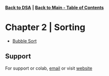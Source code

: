 [**Back to DSA**](https://github.com/xanderbilla/LPU-Academics/tree/main/blob/CSE205/CSE205.md) **|** [**Back to Main - Table of Contents**](https://github.com/xanderbilla/LPU-Academics#readme)

# Chapter 2 | Sorting

- [Bubble Sort](https://github.com/xanderbilla/LPU-Academics/blob/main/CSE%20205%20-%20DSA/Chapter%202%20-%20Sorting/2_1-Bubble_Sort.cpp)

## Support

For support or colab, [email](mailto:dev.xanderbilla@gmail.com) or visit [website](https://xanderbilla.com)
